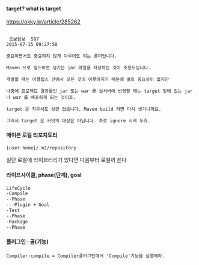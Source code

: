 #### target? what is target
https://okky.kr/article/285262
````

 초보람보  587
2015-07-15 09:27:50

중요하면서도 중요하지 않게 다루어도 되는 폴더입니다.

Maven 으로 빌드하면 생기는 jar 파일을 저장하는 것이 주용도입니다.

개발할 때는 이클립스 안에서 모든 것이 이루어지기 때문에 별로 중요성이 없지만

나중에 프로젝트 결과물인 jar 또는 war 를 실서버에 반영할 때는 target 밑에 있는 jar 나 war 를 배포하게 되는 것이죠.

target 은 지우셔도 상관 없습니다. Maven build 하면 다시 생기니까요.

그래서 target 은 커밋의 대상은 아닙니다. 주로 ignore 시켜 두죠.
````
#### 메이븐 로컬 리포지토리
````
[user home]/.m2/repository
````
일단 로컬에 라이브러리가 있다면 다음부터 로컬꺼 쓴다

#### 라이프사이클, phase(단계), goal
````xml
LifeCycle
-Compile
--Phase
---Plugin + Goal
-Test
--Phase
-Package
--Phase
````

#### 플러그인 : 골(기능)
````
Compiler:compile = Compiler플러그인에서 'Compile'기능을 실행해라.
````
